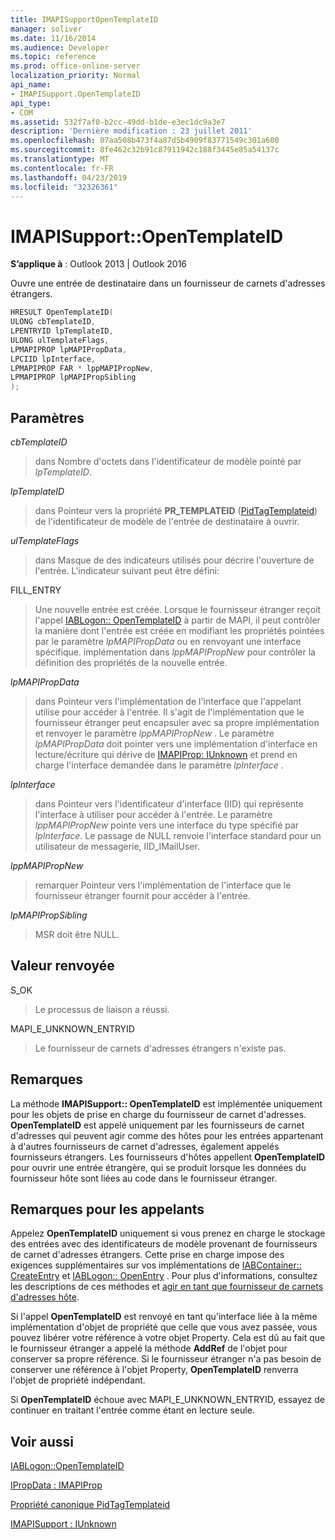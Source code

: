 ```yaml
---
title: IMAPISupportOpenTemplateID
manager: soliver
ms.date: 11/16/2014
ms.audience: Developer
ms.topic: reference
ms.prod: office-online-server
localization_priority: Normal
api_name:
- IMAPISupport.OpenTemplateID
api_type:
- COM
ms.assetid: 532f7af0-b2cc-49dd-b1de-e3ec1dc9a3e7
description: 'Dernière modification : 23 juillet 2011'
ms.openlocfilehash: 07aa508b473f4a87d5b4909f83771549c301a600
ms.sourcegitcommit: 8fe462c32b91c87911942c188f3445e85a54137c
ms.translationtype: MT
ms.contentlocale: fr-FR
ms.lasthandoff: 04/23/2019
ms.locfileid: "32326361"
---
```

# <a name="imapisupportopentemplateid"></a>IMAPISupport::OpenTemplateID

  
  
**S’applique à** : Outlook 2013 | Outlook 2016 
  
Ouvre une entrée de destinataire dans un fournisseur de carnets d'adresses étrangers.
  
```cpp
HRESULT OpenTemplateID(
ULONG cbTemplateID,
LPENTRYID lpTemplateID,
ULONG ulTemplateFlags,
LPMAPIPROP lpMAPIPropData,
LPCIID lpInterface,
LPMAPIPROP FAR * lppMAPIPropNew,
LPMAPIPROP lpMAPIPropSibling
);
```

## <a name="parameters"></a>Paramètres

 _cbTemplateID_
  
> dans Nombre d'octets dans l'identificateur de modèle pointé par _lpTemplateID_. 
    
 _lpTemplateID_
  
> dans Pointeur vers la propriété **PR_TEMPLATEID** ([PidTagTemplateid](pidtagtemplateid-canonical-property.md)) de l'identificateur de modèle de l'entrée de destinataire à ouvrir.
    
 _ulTemplateFlags_
  
> dans Masque de des indicateurs utilisés pour décrire l'ouverture de l'entrée. L'indicateur suivant peut être défini:
    
FILL_ENTRY 
  
> Une nouvelle entrée est créée. Lorsque le fournisseur étranger reçoit l'appel [IABLogon:: OpenTemplateID](iablogon-opentemplateid.md) à partir de MAPI, il peut contrôler la manière dont l'entrée est créée en modifiant les propriétés pointées par le paramètre _lpMAPIPropData_ ou en renvoyant une interface spécifique. implémentation dans _lppMAPIPropNew_ pour contrôler la définition des propriétés de la nouvelle entrée. 
    
 _lpMAPIPropData_
  
> dans Pointeur vers l'implémentation de l'interface que l'appelant utilise pour accéder à l'entrée. Il s'agit de l'implémentation que le fournisseur étranger peut encapsuler avec sa propre implémentation et renvoyer le paramètre _lppMAPIPropNew_ . Le paramètre _lpMAPIPropData_ doit pointer vers une implémentation d'interface en lecture/écriture qui dérive de [IMAPIProp: IUnknown](imapipropiunknown.md) et prend en charge l'interface demandée dans le paramètre _lpInterface_ . 
    
 _lpInterface_
  
> dans Pointeur vers l'identificateur d'interface (IID) qui représente l'interface à utiliser pour accéder à l'entrée. Le paramètre _lppMAPIPropNew_ pointe vers une interface du type spécifié par _lpInterface_. Le passage de NULL renvoie l'interface standard pour un utilisateur de messagerie, IID_IMailUser. 
    
 _lppMAPIPropNew_
  
> remarquer Pointeur vers l'implémentation de l'interface que le fournisseur étranger fournit pour accéder à l'entrée.
    
 _lpMAPIPropSibling_
  
> MSR doit être NULL.
    
## <a name="return-value"></a>Valeur renvoyée

S_OK 
  
> Le processus de liaison a réussi.
    
MAPI_E_UNKNOWN_ENTRYID 
  
> Le fournisseur de carnets d'adresses étrangers n'existe pas.
    
## <a name="remarks"></a>Remarques

La méthode **IMAPISupport:: OpenTemplateID** est implémentée uniquement pour les objets de prise en charge du fournisseur de carnet d'adresses. **OpenTemplateID** est appelé uniquement par les fournisseurs de carnet d'adresses qui peuvent agir comme des hôtes pour les entrées appartenant à d'autres fournisseurs de carnet d'adresses, également appelés fournisseurs étrangers. Les fournisseurs d'hôtes appellent **OpenTemplateID** pour ouvrir une entrée étrangère, qui se produit lorsque les données du fournisseur hôte sont liées au code dans le fournisseur étranger. 
  
## <a name="notes-to-callers"></a>Remarques pour les appelants

Appelez **OpenTemplateID** uniquement si vous prenez en charge le stockage des entrées avec des identificateurs de modèle provenant de fournisseurs de carnet d'adresses étrangers. Cette prise en charge impose des exigences supplémentaires sur vos implémentations de [IABContainer:: CreateEntry](iabcontainer-createentry.md) et [IABLogon:: OpenEntry](iablogon-openentry.md) . Pour plus d'informations, consultez les descriptions de ces méthodes et [agir en tant que fournisseur de carnets d'adresses hôte](acting-as-a-host-address-book-provider.md).
  
Si l'appel **OpenTemplateID** est renvoyé en tant qu'interface liée à la même implémentation d'objet de propriété que celle que vous avez passée, vous pouvez libérer votre référence à votre objet Property. Cela est dû au fait que le fournisseur étranger a appelé la méthode **AddRef** de l'objet pour conserver sa propre référence. Si le fournisseur étranger n'a pas besoin de conserver une référence à l'objet Property, **OpenTemplateID** renverra l'objet de propriété indépendant. 
  
Si **OpenTemplateID** échoue avec MAPI_E_UNKNOWN_ENTRYID, essayez de continuer en traitant l'entrée comme étant en lecture seule. 
  
## <a name="see-also"></a>Voir aussi



[IABLogon::OpenTemplateID](iablogon-opentemplateid.md)
  
[IPropData : IMAPIProp](ipropdataimapiprop.md)
  
[Propriété canonique PidTagTemplateid](pidtagtemplateid-canonical-property.md)
  
[IMAPISupport : IUnknown](imapisupportiunknown.md)


